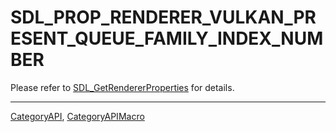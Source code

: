 # SDL_PROP_RENDERER_VULKAN_PRESENT_QUEUE_FAMILY_INDEX_NUMBER

Please refer to [SDL_GetRendererProperties](SDL_GetRendererProperties) for details.

----
[CategoryAPI](CategoryAPI), [CategoryAPIMacro](CategoryAPIMacro)

